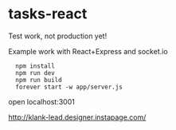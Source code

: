 # tasks-react

Test work, not production yet!

Example work with React+Express and socket.io


```
  npm install
  npm run dev
  npm run build
  forever start -w app/server.js
```

open localhost:3001 

http://klank-lead.designer.instapage.com/
